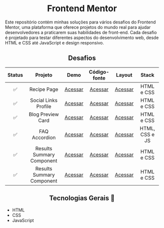 <h1 align="center">Frontend Mentor</h1>
 Este repositório contém minhas soluções para vários desafios do Frontend Mentor, uma plataforma que oferece projetos do mundo real para ajudar desenvolvedores a praticarem suas habilidades de front-end. Cada desafio é projetado para testar diferentes aspectos do desenvolvimento web, desde HTML e CSS até JavaScript e design responsivo.

<h2 align="center">Desafios</h2>

<div align="center">

| Status | Projeto | Demo | Código-fonte | Layout | Stack |
| :---: | :---:   | :---:  | :---:  | :---: | :---:     |
| ✅ | Recipe Page | [Acessar](https://willalmeid.github.io/frontend-mentor/01-recipe-page/) | [Acessar](./01-recipe-page/) | [Acessar](https://www.frontendmentor.io/challenges/recipe-page-KiTsR8QQKm) | HTML e CSS |
| ✅ | Social Links Profile | [Acessar](https://willalmeid.github.io/frontend-mentor/02-social-links-profile/) | [Acessar](./02-social-links-profile/) | [Acessar](https://www.frontendmentor.io/challenges/social-links-profile-UG32l9m6dQ) | HTML e CSS |
| ✅ | Blog Preview Card | [Acessar](https://willalmeid.github.io/frontend-mentor/03-blog-preview-card/) | [Acessar](./03-blog-preview-card/) | [Acessar](https://www.frontendmentor.io/challenges/blog-preview-card-ckPaj01IcS) | HTML e CSS |
| ✅ | FAQ Accordion | [Acessar](https://willalmeid.github.io/frontend-mentor/04-faq-accordion/) | [Acessar](./04-faq-accordion/) | [Acessar](https://www.frontendmentor.io/challenges/faq-accordion-wyfFdeBwBz) | HTML, CSS e JS |
| ✅ | Results Summary Component | [Acessar](https://willalmeid.github.io/frontend-mentor/05-results-summary-component/) | [Acessar](./05-results-summary-component/) | [Acessar](https://www.frontendmentor.io/challenges/results-summary-component-CE_K6s0maV/hub) | HTML e CSS |
| ✅ | Results Summary Component | [Acessar](https://willalmeid.github.io/frontend-mentor/06-product-preview-card-component) | [Acessar](./06-product-preview-card-component/) | [Acessar](https://www.frontendmentor.io/challenges/product-preview-card-component-GO7UmttRfa/hub) | HTML e CSS |

</div>


<h2 align="center">Tecnologias Gerais 🤖</h2>

- HTML
- CSS
- JavaScript

